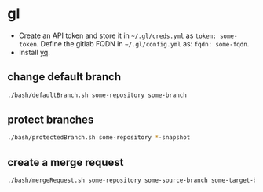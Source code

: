 # gl

* Create an API token and store it in `~/.gl/creds.yml` as `token: some-token`. Define the gitlab FQDN in `~/.gl/config.yml` as: `fqdn: some-fqdn`.
* Install [yq](https://github.com/mikefarah/yq).

## change default branch

```bash
./bash/defaultBranch.sh some-repository some-branch
```

## protect branches

```bash
./bash/protectedBranch.sh some-repository *-snapshot
```

## create a merge request

```bash
./bash/mergeRequest.sh some-repository some-source-branch some-target-branch some-ticket-number some-title some-assignee-id
```
